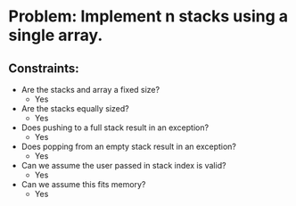 # Problem: Implement n stacks using a single array.
## Constraints:
* Are the stacks and array a fixed size?
  * Yes
* Are the stacks equally sized?
  * Yes
* Does pushing to a full stack result in an exception?
  * Yes
* Does popping from an empty stack result in an exception?
  * Yes
* Can we assume the user passed in stack index is valid?
  * Yes
* Can we assume this fits memory?
  * Yes